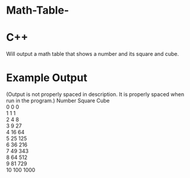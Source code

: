 # Math-Table-
# C++
Will output a math table that shows a number and its square and cube.
# Example Output
(Output is not properly spaced in description. It is properly spaced when run in the program.)
Number  Square  Cube                                                                                     
0       0       0                                                                                        
1       1       1                                                                                        
2       4       8                                                                                        
3       9       27                                                                                       
4       16      64                                                                                       
5       25      125                                                                                      
6       36      216                                                                                      
7       49      343                                                                                      
8       64      512                                                                                      
9       81      729                                                                                      
10      100     1000 
